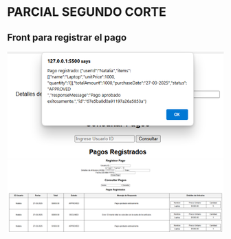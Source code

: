 # PARCIAL SEGUNDO CORTE

## Front para registrar el pago
![image1](images/1.png)
![image1](images/2.png)